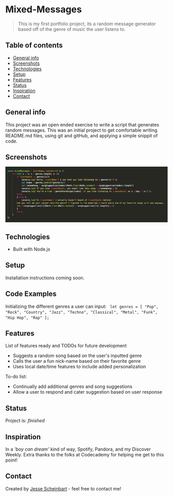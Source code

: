 # Mixed-Messages
> This is my first portfolio project, its a random message generator based off of the genre of music the user listens to.

## Table of contents
* [General info](#general-info)
* [Screenshots](#screenshots)
* [Technologies](#technologies)
* [Setup](#setup)
* [Features](#features)
* [Status](#status)
* [Inspiration](#inspiration)
* [Contact](#contact)

## General info
This project was an open ended exercise to write a script that generates random messages. This was an initial project to get comfortable writing README.md files, using git and gitHub, and applying a simple snippit of code.

## Screenshots
![alt text](https://github.com/jscheinbart/Mixed-Messages/blob/main/Screenshot.png)

## Technologies
* Built with Node.js

## Setup
Installation instructions coming soon.

## Code Examples
Initializing the different genres a user can input:
`
let genres = [
    "Pop",
    "Rock",
    "Country",
    "Jazz",
    "Techno",
    "Classical",
    "Metal",
    "Funk",
    "Hip Hop",
    "Rap"
];`

## Features
List of features ready and TODOs for future development
* Suggests a random song based on the user's inputted genre
* Calls the user a fun nick-name based on their favorite genre
* Uses local date/time features to include added personalization

To-do list:
* Continually add additional genres and song suggestions 
* Allow a user to respond and cater suggestion based on user response

## Status
Project is: _finished_

## Inspiration
In a _'boy can dream'_ kind of way, Spotify, Pandora, and my Discover Weekly. Extra thanks to the folks at Codecademy for helping me get to this point!

## Contact
Created by [Jesse Scheinbart](https://www.linkedin.com/in/jesse-scheinbart/) - feel free to contact me!
